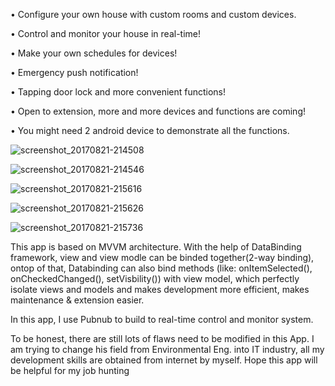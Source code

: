 
• Configure your own house with custom rooms and custom devices.

• Control and monitor your house in real-time!

• Make your own schedules for devices!

• Emergency push notification!

• Tapping door lock and more convenient functions!

• Open to extension, more and more devices and functions are coming!

• You might need 2 android device to demonstrate all the functions. 

![screenshot_20170821-214508](https://user-images.githubusercontent.com/22565548/29571276-c58f88cc-8726-11e7-95dc-ee03f90dd132.png)

![screenshot_20170821-214546](https://user-images.githubusercontent.com/22565548/29571284-c8c18a40-8726-11e7-9952-4027e94fcd08.png)

![screenshot_20170821-215616](https://user-images.githubusercontent.com/22565548/29571291-ceb097ac-8726-11e7-91ef-3d2e9983b7cb.png)

![screenshot_20170821-215626](https://user-images.githubusercontent.com/22565548/29571295-d2dd9834-8726-11e7-819f-9f6d91eab0ea.png)

![screenshot_20170821-215736](https://user-images.githubusercontent.com/22565548/29571300-d7046eb0-8726-11e7-8dcd-4bd28ce6c2b5.png)



This app is based on MVVM architecture. With the help of DataBinding framework, view and view modle can be binded together(2-way binding), ontop of that, Databinding can also bind methods (like: onItemSelected(), onCheckedChanged(), setVisbility()) with view model, which perfectly isolate views and models and makes development more efficient, makes maintenance & extension easier. 

In this app, I use Pubnub to build to real-time control and monitor system. 

To be honest, there are still lots of flaws need to be modified in this App.  I am trying to change his field from Environmental Eng. into IT industry, all my development skills are obtained from internet by myself. Hope this app will be helpful for my job hunting
